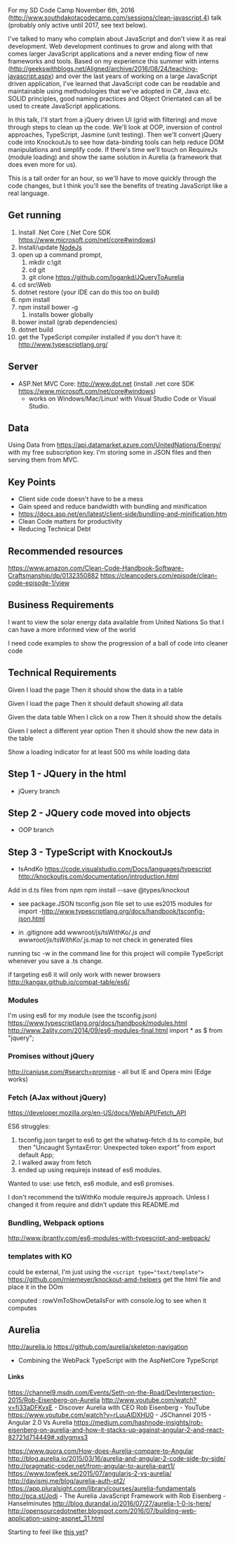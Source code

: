 For my SD Code Camp November 6th, 2016 (http://www.southdakotacodecamp.com/sessions/clean-javascript,4) talk (probably only active until 2017, see text below).

I've talked to many who complain about JavaScript and don't view it as real development. Web development continues to grow and along with that comes larger JavaScript applications and a never ending flow of new frameworks and tools. Based on my experience this summer with interns (http://geekswithblogs.net/Aligned/archive/2016/08/24/teaching-javascript.aspx) and over the last years of working on a large JavaScript driven application, I've learned that JavaScript code can be readable and maintainable using methodologies that we've adopted in C#, Java etc. SOLID principles, good naming practices and Object Orientated can all be used to create JavaScript applications.

In this talk, I'll start from a jQuery driven UI (grid with filtering) and move through steps to clean up the code. We'll look at OOP, inversion of control approaches, TypeScript, Jasmine (unit testing). Then we'll convert jQuery code into KnockoutJs to see how data-binding tools can help reduce DOM manipulations and simplify code. If there's time we'll touch on RequireJs (module loading) and show the same solution in Aurelia (a framework that does even more for us).

This is a tall order for an hour, so we'll have to move quickly through the code changes, but I think you'll see the benefits of treating JavaScript like a real language.

## Get running
 1. Install .Net Core  (.Net Core SDK https://www.microsoft.com/net/core#windows)
 1. Install/update [NodeJs](http://www.nodejs.org)
 1. open up a command prompt, 
    1. mkdir c:\git
    1. cd git
    1. git clone https://github.com/logankd/JQueryToAurelia
 1. cd src\Web
 1. dotnet restore (your IDE can do this too on build)
 1. npm install
 1. npm install bower -g
    1. installs bower globally
 1. bower install (grab dependencies)
 1. dotnet build
 1. get the TypeScript compiler installed if you don't have it: http://www.typescriptlang.org/

## Server
 - ASP.Net MVC Core: http://www.dot.net (install .net core SDK https://www.microsoft.com/net/core#windows)
   - works on Windows/Mac/Linux! with Visual Studio Code or Visual Studio.

## Data  
Using Data from https://api.datamarket.azure.com/UnitedNations/Energy/ with my free subscription key. I'm storing some in JSON files and then serving them from MVC.

## Key Points
 - Client side code doesn't have to be a mess
 - Gain speed and reduce bandwidth with bundling and minification
  - https://docs.asp.net/en/latest/client-side/bundling-and-minification.htm
 - Clean Code matters for productivity
 - Reducing Technical Debt

## Recommended resources
https://www.amazon.com/Clean-Code-Handbook-Software-Craftsmanship/dp/0132350882
https://cleancoders.com/episode/clean-code-episode-1/view

## Business Requirements
I want to view the solar energy data available from United Nations
So that I can have a more informed view of the world

I need code examples to show the progression of a ball of code into cleaner code

## Technical Requirements
Given I load the page
Then it should show the data in a table

Given I load the page
Then it should default showing all data

Given the data table
When I click on a row
Then it should show the details

Given I select a different year option
Then it should show the new data in the table

Show a loading indicator for at least 500 ms while loading data


## Step 1 - JQuery in the html
 * jQuery branch

## Step 2 - JQuery code moved into objects
 * OOP branch

## Step 3 - TypeScript with KnockoutJs
 *  tsAndKo
 https://code.visualstudio.com/Docs/languages/typescript
 http://knockoutjs.com/documentation/introduction.html

Add in d.ts files from npm npm install --save @types/knockout
 - see package.JSON
 tsconfig.json file set to use es2015 modules for import
  -http://www.typescriptlang.org/docs/handbook/tsconfig-json.html
  
 - in .gitignore add wwwroot/js/tsWithKo/*.js and 
wwwroot/js/tsWithKo/*.js.map to not check in generated files

 running tsc -w in the command line for this project will compile TypeScript whenever you save a .ts change.

if targeting es6 it will only work with newer browsers
  http://kangax.github.io/compat-table/es6/

### Modules
I'm using es6 for my module (see the tsconfig.json)
https://www.typescriptlang.org/docs/handbook/modules.html
http://www.2ality.com/2014/09/es6-modules-final.html
import * as $ from "jquery";

### Promises without jQuery
http://caniuse.com/#search=promise - all but IE and Opera mini (Edge works)

### Fetch (AJax without jQuery)
https://developer.mozilla.org/en-US/docs/Web/API/Fetch_API

ES6 struggles:
 1. tsconfig.json target to es6 to get the whatwg-fetch d.ts to compile, but then "Uncaught SyntaxError: Unexpected token export" from export default App;
 1. I walked away from fetch
 1. ended up using requirejs instead of es6 modules.


Wanted to use:
use fetch, es6 module, and es6 promises.

I don't recommend the tsWithKo module requireJs approach. Unless I changed it from require and didn't update this README.md


### Bundling, Webpack options
http://www.jbrantly.com/es6-modules-with-typescript-and-webpack/

### templates with KO
could be external, I'm just using the `<script type="text/template">`
https://github.com/rniemeyer/knockout-amd-helpers
get the html file and place it in the DOm

computed : rowVmToShowDetailsFor
with console.log to see when it computes


## Aurelia
http://aurelia.io
https://github.com/aurelia/skeleton-navigation
 - Combining the WebPack TypeScript with the AspNetCore TypeScript

#### Links
https://channel9.msdn.com/Events/Seth-on-the-Road/DevIntersection-2015/Rob-Eisenberg-on-Aurelia
http://www.youtube.com/watch?v=fi33aDFKvxE - Discover Aurelia with CEO Rob Eisenberg - YouTube
https://www.youtube.com/watch?v=rLuuAlDXHU0 - JSChannel 2015 - Angular 2.0 Vs Aurelia
https://medium.com/hashnode-insights/rob-eisenberg-on-aurelia-and-how-it-stacks-up-against-angular-2-and-react-82721d714449#.xdlygmxs3

https://www.quora.com/How-does-Aurelia-compare-to-Angular
http://blog.aurelia.io/2015/03/16/aurelia-and-angular-2-code-side-by-side/
http://pragmatic-coder.net/from-angular-to-aurelia-part1/
https://www.towfeek.se/2015/07/angularjs-2-vs-aurelia/
http://davismj.me/blog/aurelia-auth-pt2/
https://app.pluralsight.com/library/courses/aurelia-fundamentals
http://pca.st/Jodj - The Aurelia JavaScript Framework with Rob Eisenberg - Hanselminutes
http://blog.durandal.io/2016/07/27/aurelia-1-0-is-here/
http://opensourcedotnetter.blogspot.com/2016/07/building-web-application-using-aspnet_31.html


Starting to feel like [this yet](https://hackernoon.com/how-it-feels-to-learn-javascript-in-2016-d3a717dd577f#.5ukcl6ye7)?